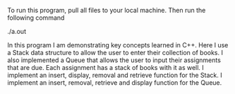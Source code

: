 To run this program, pull all files to your local machine. Then run the following command

./a.out

In this program I am demonstrating key concepts learned in C++. Here I use a Stack data structure to allow the user to enter their collection of books. I also implemented a Queue that allows the user to input their assignments that are due. Each assignment has a stack of books with it as well. I implement an insert, display, removal and retrieve function for the Stack. I implement an insert, removal, retrieve and display function for the Queue. 
